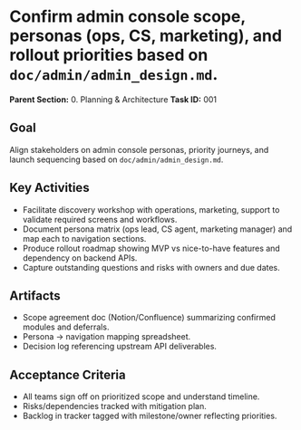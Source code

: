 # Confirm admin console scope, personas (ops, CS, marketing), and rollout priorities based on `doc/admin/admin_design.md`.

**Parent Section:** 0. Planning & Architecture
**Task ID:** 001

## Goal
Align stakeholders on admin console personas, priority journeys, and launch sequencing based on `doc/admin/admin_design.md`.

## Key Activities
- Facilitate discovery workshop with operations, marketing, support to validate required screens and workflows.
- Document persona matrix (ops lead, CS agent, marketing manager) and map each to navigation sections.
- Produce rollout roadmap showing MVP vs nice-to-have features and dependency on backend APIs.
- Capture outstanding questions and risks with owners and due dates.

## Artifacts
- Scope agreement doc (Notion/Confluence) summarizing confirmed modules and deferrals.
- Persona → navigation mapping spreadsheet.
- Decision log referencing upstream API deliverables.

## Acceptance Criteria
- All teams sign off on prioritized scope and understand timeline.
- Risks/dependencies tracked with mitigation plan.
- Backlog in tracker tagged with milestone/owner reflecting priorities.
